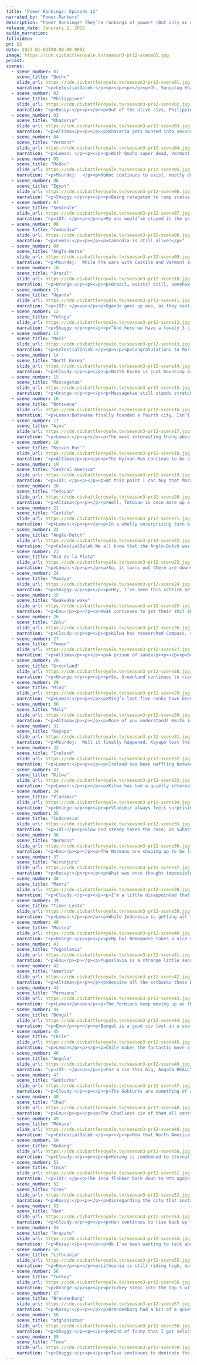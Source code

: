 ```yaml
---
title: "Power Rankings: Episode 12"
narrated_by: "Power-Rankers"
description: "Power Rankings! They’re rankings of power! (But only as of the instant of the end of the previous episode, as these are not meant to be future predictions!) Power Rankings!"
release_date: Janurary 2, 2023
audio_narration:
fullvideo:
pr: S3
date: 2023-01-02T00:00:00.000Z
image: https://cdn.civbattleroyale.tv/season3-pr12-scene01.jpg
prcast:
scenes:
  - scene_number: 01
    scene_title: "Qocho"
    slide_url: https://cdn.civbattleroyale.tv/season3-pr12-scene01.jpg
    narration: "<p>CelestialDalek:</p><p></p><p></p><p>Oh, Sungulug Khagan. At first, you decided to be a brave explorer, sending your second city up to the Permians as a diplomatic favour. But even though you could have tried to recover from that move, you never did. War after war left you unable to make a shred of recovery, and you were hidden in the mountains, at the mercy of the stupidity of others. Ultimately, this proved to extend your lifespan far longer than it should have. I would say you tried, but unfortunately you did not do that. You ate shit from part 1 and died. Good riddance!</p>"
  - scene_number: 02
    scene_title: "Philippines"
    slide_url: https://cdn.civbattleroyale.tv/season3-pr12-scene02.jpg
    narration: "<p>Rosay:</p><p></p><p>Out of the alive civs, Philippines has been ranked as the worst and it's more so a matter of when they will die rather than if. In my opinion, the Philippines could actually survive for a couple more parts, provided that none of their neighbors suddenly becomes navally competent. Even if there is a naval landing on Malolos, the island is pretty stacked so it could be just a quick flip.</p>"
  - scene_number: 03
    scene_title: "Khazaria"
    slide_url: https://cdn.civbattleroyale.tv/season3-pr12-scene03.jpg
    narration: "<p>Altima</p><p></p><p>Khazaria gets bunted into second-last place as Turkey wails upon the walls of Samandar. When it falls, they’ll be a landlocked city state surrounded by actual powers, which is, you know, generally a Bad Thing. Frankly, one could very easily make the case for them being lower than the Philippines, but hey, not much sense in splitting coffin hairs; they’re fucked enough as is.</p>"
  - scene_number: 04
    scene_title: "Vermont"
    slide_url: https://cdn.civbattleroyale.tv/season3-pr12-scene04.jpg
    narration: "<p>Leman: </p><p></p><p>With Qocho super dead, Vermont finds itself in the bottom three. Honestly, I would have ranked Vermont lower, but it’s not in any potentially game-ending wars, like Khazaria is with Turkey and Philippines is with Indonesia. Who knows, maybe Ireland will sail across the Atlantic and kill them? Vermont’s garbage enough to let that happen.</p>"
  - scene_number: 05
    scene_title: "Modoc"
    slide_url: https://cdn.civbattleroyale.tv/season3-pr12-scene05.jpg
    narration: "<p>Msurdej:  </p><p>Modoc continues to exist, mostly due to its position in the Rockies. Still they’re as hopeless as the last time I ranked them, which was...*checks the website* three parts ago. But I guess they get two ranks as a holiday present, or something.</p>"
  - scene_number: 06
    scene_title: "Egypt"
    slide_url: https://cdn.civbattleroyale.tv/season3-pr12-scene06.jpg
    narration: "<p>Shaggy:</p><p></p><p>Being relegated to rump status early basically took Egypt out of the running to win the game unless the Sun God itself can intervene. But hey, at least they aren’t actively getting conquered…</p>"
  - scene_number: 07
    scene_title: "Seminole"
    slide_url: https://cdn.civbattleroyale.tv/season3-pr12-scene07.jpg
    narration: "<p>JDT: </p><p></p><p>My ass would’ve stayed in the primordial soup if I knew there were days where I’d have to write about the Seminole.</p>"
  - scene_number: 08
    scene_title: "Cambodia"
    slide_url: https://cdn.civbattleroyale.tv/season3-pr12-scene08.jpg
    narration: "<p>Leman:</p><p></p><p>Cambodia is still alive!</p>"
  - scene_number: 09
    scene_title: "Anglo-Norse"
    slide_url: https://cdn.civbattleroyale.tv/season3-pr12-scene09.jpg
    narration: "<p>Msurdej:  While the wars with Castile and Vermont aren’t going anywhere, the Yugoslavia war is important. Tito has moved units into the Norse capital, and if he can stop sending horsemen and start sending in pikemen, Canute will be in real trouble.</p>"
  - scene_number: 10
    scene_title: "Brazil"
    slide_url: https://cdn.civbattleroyale.tv/season3-pr12-scene10.jpg
    narration: "<p>Orange:</p><p></p><p>Brazil… exists? Still, somehow, they are here. Kayapo is distracted and getting hit hard, RDLP can’t really do much against them right now and is fighting Chile, so Brazil is doing alright. But when either of those wars end, even if they lose, Brazil is still weaker than them. Honestly, their best bet is to move against Kayapo or RDLP right now before those wars end and they can rebuild their militaries (or well, just build a military in Kayapo’s case). They weren’t visible at all really this part so I can’t really say whether they have more fleet or army to know who they should go after, so I’ll just say they can figure it out themselves. </p>"
  - scene_number: 11
    scene_title: "Uganda"
    slide_url: https://cdn.civbattleroyale.tv/season3-pr12-scene11.jpg
    narration: "<p>JDT: </p><p></p><p>Uganda goes up one, as they continue their holy crusade against the Kilwans to regain Mbabara. At the end of the part, it was looking pretty likely they’d retake that city, for all the little good that’ll give them. Aside from that, they remain a bottom feeder as the terrain remains the sole thing keeping Idi Amin from biting the dust. No other exits here man.</p>"
  - scene_number: 12
    scene_title: "Yolngu"
    slide_url: https://cdn.civbattleroyale.tv/season3-pr12-scene12.jpg
    narration: "<p>Shaggy:</p><p></p><p>“And here we have a lovely 3 city/3 port with a wide open ocean view. It’s a bit rough around the edges, what with a low diversity of luxury resources and limited production value, but give it a hundred or so turns and we really think this property has a lot of potential and is a great fit for your Timorese tenacity. Oh, I didn’t realize the current occupants were still here, so quiet. But hey, that’s the neighborhood!”</p>"
  - scene_number: 13
    scene_title: "Mori"
    slide_url: https://cdn.civbattleroyale.tv/season3-pr12-scene13.jpg
    narration: "<p>CelestialDalek:</p><p></p><p>Congratulations to Mori on brokering peace with North Korea. Statistically, there is now a 50% chance that if the two get into another war, they will give away their third city in a peace deal. Either way, they’re still here to wonder what the purpose of life is, and why it is suffering.</p>"
  - scene_number: 14
    scene_title: "North Korea"
    slide_url: https://cdn.civbattleroyale.tv/season3-pr12-scene14.jpg
    narration: "<p>Cloudy:</p><p></p><p>North Korea is just bouncing around between 40th and 46th like a sine wave—up and down, up and down, up and down. There doesn’t seem to be much rhyme or reason to it, but it’s how it is. And so North Korea falls 4 places despite barely appearing on screen this episode and doing nothing of note.</p>"
  - scene_number: 15
    scene_title: "Massagetae"
    slide_url: https://cdn.civbattleroyale.tv/season3-pr12-scene15.jpg
    narration: "<p>Orange:</p><p></p><p>Massagetae still stands stretched as a line in between so many powers. They had some success against the Permians, but only because Tuva was distracting them and once Massagetae were on their own they got wrecked pretty bad, but somehow managed to come out even. Next time, I doubt things will go nearly as well. The clock is ticking for Tomyris, can she manage to somehow succeed?</p>"
  - scene_number: 16
    scene_title: "Botswana"
    slide_url: https://cdn.civbattleroyale.tv/season3-pr12-scene16.jpg
    narration: "<p>Leman:Botswana finally founded a fourth city. Isn’t that neat?</p>"
  - scene_number: 17
    scene_title: "Ainu"
    slide_url: https://cdn.civbattleroyale.tv/season3-pr12-scene17.jpg
    narration: "<p>Leman:</p><p></p><p>The most interesting thing about Ainu, North Korea, and Mori is how they’re doing in relation to each other. With Ainu’s fourth city coming down, they manage to gain five ranks and overtake North Korea. Yeah, the bar is on the floor.</p>"
  - scene_number: 18
    scene_title: "Kyivan Rus’"
    slide_url: https://cdn.civbattleroyale.tv/season3-pr12-scene18.jpg
    narration: "<p>Altima</p><p></p><p>The Kyivan Rus continue to be stuck on three cities in the middle of Europe between people way stronger than them. Thus, they continue to stay in the lower forties until something happens to either really screw over rather a lot of people, or more likely, really screw them up.</p>"
  - scene_number: 19
    scene_title: "Central America"
    slide_url: https://cdn.civbattleroyale.tv/season3-pr12-scene19.jpg
    narration: "<p>JDT: </p><p></p><p>At this point I can buy that Morazon is actually in a coma. -1 points for Centroamerica, for having a literal vegetable as a leader. </p>"
  - scene_number: 20
    scene_title: "Tetouan"
    slide_url: https://cdn.civbattleroyale.tv/season3-pr12-scene20.jpg
    narration: "<p>Altima</p><p></p><p>Well, Tetouan is once more up a city on the backs of Keita’s utter inability to do a war, so they’ve got that going for them. Unless Keita starts getting even more incompetent, they probably won’t get any bigger than this, but by the same token, unless they fuck up a peace treaty, they probably won’t lose any territory for a while, so look forward to Tet ~38-40 for the next bit I guess. It is a little funny that they lost a rank after gaining territory, though. Statistic noise is funny.</p>"
  - scene_number: 21
    scene_title: "Castile"
    slide_url: https://cdn.civbattleroyale.tv/season3-pr12-scene21.jpg
    narration: "<p>Leman:</p><p></p><p>In a wholly unsurprising turn of events, Castile drops Oviedo to the Irish. It was far from the Castilian navy and like the Spanish Armada in real life, when it arrived it failed to really do very much. Luckily, that city wasn’t integral to the Castilian Empire, so only two spots lost for Isabella.</p>"
  - scene_number: 22
    scene_title: "Anglo-Dutch"
    slide_url: https://cdn.civbattleroyale.tv/season3-pr12-scene22.jpg
    narration: "<p>CelestialDalek:We all know that the Anglo-Dutch was initially placed second-to-last, mainly because Brandenburg was breathing down their neck. The good news is that they are higher. The bad news is that Brandenburg is an omnipresent threat who could kill the Anglo-Dutch if they wanted. William will put up a fight, but that won’t help for long. Thankfully, Brandenburg is sleeping right now and has decided to make amends over their early war. Let’s hope there isn’t a backstab pending, because William can’t get out of his little corner thanks to Castille and Yugoslavia bordering him.</p>"
  - scene_number: 23
    scene_title: "Rio de la Plata"
    slide_url: https://cdn.civbattleroyale.tv/season3-pr12-scene23.jpg
    narration: "<p>Leman:</p><p></p><p>So, it turns out there are downsides when you don’t settle for a hundred turns then settle like six cities after all the good territory is taken. Turns out, your stats are shit, your new cities are tiny and shit, and your ability to defend them is also shit. </p><p></p><p>To be fair RDLP is doing a decent enough job at holding on, they managed to flip Tupiza back, but you and I both know that this isn’t going to last. Chile’s got almost twice the military and over twice the production. This is going to be a route, it’s just a matter of time.</p>"
  - scene_number: 24
    scene_title: "Pandya"
    slide_url: https://cdn.civbattleroyale.tv/season3-pr12-scene24.jpg
    narration: "<p>Shaggy:</p><p></p><p>Hey, I’ve seen this schtick before. A civ settles a few cities in a part of the cylinder that is relatively isolated (or even not so isolated) from invaders and thinks “you know, that seems like enough” and then works on themselves with the fervor of a new divorcee putting themselves out there again. Unfortunately, the cylinder is not single’s night and there isn’t much to gain from waiting around for the right thing to come along. Pandya has been playing the waiting game for far too long and Chaghcharan is the consequence. It may be conquerable, but at what cost? Afghanistan has a token force at Pandya’s border but also the production to turn it into a sizable invasion force if Pandya has the gall to poke the sleeping Pashtun. Being stuck on their subcontinent will not bode well for Pandya long-term, but they have few options to branch out after waiting for so long.</p>"
  - scene_number: 25
    scene_title: "Kwakwaka’wakw"
    slide_url: https://cdn.civbattleroyale.tv/season3-pr12-scene25.jpg
    narration: "<p>Emu</p><p></p><p>Kwak continues to get their shit absolutely rocked by the Cree, with their military decimated and every non-tundra city they have in play. They're in a war with the Ainu right now too, and they're not even the superior force, if that gives you any idea of just how dismal their situation really is. I always had high hopes for ol' Quacky, but it looks like they'll just be the guys at the top of the world with a silly name for the rest of this game.</p>"
  - scene_number: 26
    scene_title: "Zulu"
    slide_url: https://cdn.civbattleroyale.tv/season3-pr12-scene26.jpg
    narration: "<p>Cloudy:</p><p></p><p>Kilwa has researched Compass, so Cetshwayo is going to need to watch out. His empire is not very impressive, and it’s almost entirely coastal, so if Kilwa ever gets tired of grinding against Uganda and beefs up its navy, Zulu could be in trouble, especially with all those cities they built in among Kilwa’s. With this in mind, we’ve now moved the Zulu down to their lowest rank since episode 0.</p>"
  - scene_number: 27
    scene_title: "Yemen"
    slide_url: https://cdn.civbattleroyale.tv/season3-pr12-scene27.jpg
    narration: "<p>Altima</p><p></p><p>A prison of sand</p><p></p><p>But the cell is also a gym</p><p></p><p>They are bulking up</p>"
  - scene_number: 28
    scene_title: "Greenland"
    slide_url: https://cdn.civbattleroyale.tv/season3-pr12-scene28.jpg
    narration: "<p>Orange:</p><p></p><p>So, Greenland continues to rise as their position looks good, but they are dead broke. 0 gold in the bank and losing 35 a turn, it’s pretty bad. And that gold deficit means that their already weak science is just going to get even worse. So perhaps they are ranked a bit too high, but hey, could be worse. But it could be so much better. C’mon Hans, make those cities useful.</p>"
  - scene_number: 29
    scene_title: "Ming"
    slide_url: https://cdn.civbattleroyale.tv/season3-pr12-scene29.jpg
    narration: "<p>Leman:</p><p></p><p>Ming’s last five ranks have been 32, 31, 31, 32, and now 31 again. That’s a full house! Congrats, Yongle, you win … nothing because Permians got Yahtzee back in episode 5. Also, because you didn’t do anything interesting last episode.</p>"
  - scene_number: 30
    scene_title: "Mali"
    slide_url: https://cdn.civbattleroyale.tv/season3-pr12-scene30.jpg
    narration: "<p>Altima</p><p></p><p>None of you understand! Keita isn’t declaring stupid wars and immediately losing territory by accident. It’s on purpose. Keita, see, he has a Feederism fetish, and this is just a mutual thing he has going on with Sayyida. He’s not accidentally throwing through incompetence, it's very much on purpose. </p>"
  - scene_number: 31
    scene_title: "Kayapo"
    slide_url: https://cdn.civbattleroyale.tv/season3-pr12-scene31.jpg
    narration: "<p>Msurdej:  Well it finally happened. Kayapo lost the city of Baú to Muisca. Despite the tech and population advantage, Kayapo couldn’t convert enough of that to production and army, letting the city fall. It seems unlikely that Metuktire will be able to take it back, as his army is currently closer in size and power to Uganda’s than Muisca’s. Gorotire, the next closest Kayapo city, is thankfully through a bevy of rainforest tiles, so it seems likely this will be the only loss...hopefully.</p>"
  - scene_number: 32
    scene_title: "Ireland"
    slide_url: https://cdn.civbattleroyale.tv/season3-pr12-scene32.jpg
    narration: "<p>Leman:</p><p></p><p>Ireland has been waffling between 34 and 28 since episode three. This time, Ireland’s at the top of that range after snagging a city from Castile, which is honestly really great for the Irish! Honestly, there were calls for Ireland to get pushed up a little higher, but Brandenburg has made landfall up north. Last time, when the Gauls landed in Britain, that was the beginning of the end for Wales. Are these new cities from Brandenburg going to be a staging ground for a future invasion too? </p><p></p><p>Who knows! For now, Irelands looking pretty swell. </p>"
  - scene_number: 33
    scene_title: "Kilwa"
    slide_url: https://cdn.civbattleroyale.tv/season3-pr12-scene33.jpg
    narration: "<p>Leman:</p><p></p><p>Kilwa has had a quietly interesting part. Yes, on the surface it’s just a boring, and surprisingly difficult, flipfest, but behind the scenes a little more has happened. Kilwa has picked up two technologies this part. They were the first civilization to get Compass, which unlocks Galleasses and Caravels, powerful medieval warships that perfectly play into Kilwa’s naval conquest strategy. They were also the last civilization to unlock Masonry, finally unlocking walls! (Yeah, they really should have gotten this earlier). Furthermore, Kilwa’s been putting a lot of energy in this unsuccessful war against Uganda, and it's starting to show in the stats – they’re kind of stagnating.</p><p></p><p>Hopefully both of these new techs will help Kilwa finally hold on to Mbarara. Their stats have been flipping, so a decisive end to the war and an episode or two to rebuild and regroup would be great for them.</p>"
  - scene_number: 34
    scene_title: "Vladimir"
    slide_url: https://cdn.civbattleroyale.tv/season3-pr12-scene34.jpg
    narration: "<p>Orange:</p><p></p><p>Vladimir always feels surprisingly high but they do have some pretty decent stats, as well as a nice position. With the Permians getting weakened it just means more opportunity for Vladimir to stake their claim as the Russian power. Though, they are still right next to Lithuania and another war there would not be good for them, especially all those colonies that haven’t had the chance to grow productive yet. Keep the Lithuanians at bay and Vsevolod will be sitting pretty for a while. </p>"
  - scene_number: 35
    scene_title: "Indonesia"
    slide_url: https://cdn.civbattleroyale.tv/season3-pr12-scene35.jpg
    narration: "<p>JDT:</p><p>Slow and steady takes the race, as Suharto’s statline begins to surge as a result of the growth of his existing cities and the settlement of a few new ones. The new cities of Bandung and Semarang are also promising signs of renewed aggression (Remember - Chittagong and Midnapore are still open for the taking) , and his production, food and science remain at very reasonable levels. Of course, land for growth, either through easy expansion or settling, is disappearing, so perhaps staying too slow is detrimental. But until then, coasting through in 25th is Indonesia (going up mostly because everyone else goes down)</p>"
  - scene_number: 36
    scene_title: "Normans"
    slide_url: https://cdn.civbattleroyale.tv/season3-pr12-scene36.jpg
    narration: "<p>Emu</p><p></p><p>The Normans are shaping up to be little more than a slightly less frustrating Two Sicilies. There isn't really a clear opposition to them in the Mediterranean, but they do have a big land-based threat. They started with strong settles, and managed to actually keep them just fine, but they're having some real trouble solidifying. If they can muster a coherent enough force for just one solid conquest, I think they're golden. But until they can get the ball rolling, they're just another naval power who *could* go somewhere.</p>"
  - scene_number: 37
    scene_title: "Wiradjuri"
    slide_url: https://cdn.civbattleroyale.tv/season3-pr12-scene37.jpg
    narration: "<p>Rosay:</p><p></p><p>What was once thought impossible has now become a reality on the great cylinder we call earth: a mid Aussie civ. I guess you could make a case for season 1 pre-endgame Australia, but here's the thing: they were actually relatively exciting and clawed their way to regional power, 10 parts in Wiradjuri has had one of the strongest spawn locations in the game and has done NOTHING with it. They can't even take out a free rump state, it's not like a Philippines situation where the terrain makes it hell, Wiradjuri can just roll their way in and call it a day. Hell the only reason that Maori is even considered to be as highly ranked as they are and Timor Leste is the dominant oceanic power is because Wiradjuri is just so incompetent, it's honestly laughable.</p>"
  - scene_number: 38
    scene_title: "Maori"
    slide_url: https://cdn.civbattleroyale.tv/season3-pr12-scene38.jpg
    narration: "<p>Cloudy:</p><p></p><p>I’m a little disappointed that the Maori didn’t manage to settle Tasmania, but hey, we’re not going to punish it for them yet. In fact, their stats have been improving somewhat (they used to be one of the most overrated civs relative to their info sheet rank), and their navy looks pretty large. It’s still all triremes right now, but if they research Compass, I could see them taking Tasmania by force without too much trouble.</p>"
  - scene_number: 39
    scene_title: "Timor-Leste"
    slide_url: https://cdn.civbattleroyale.tv/season3-pr12-scene39.jpg
    narration: "<p>Leman:</p><p></p><p>While Indonesia is getting all the screen time in the region, Timor-Leste is still quietly annihilating all our expectations. Their production, military, and population are all within the top 20 and their effective science is fifth! That’s ahead of Lithuania, Mohave, Bengal, and a bunch of other top tier civilizations.  Like when we memed about it a few months ago, honestly, I was expecting something like Haiti and Jamaica, where Timor-Leste fell off after a few episodes in the spotlight. That has not been the case. Stats-wise, Timor-Leste is honestly a few good cities away from being a superpower.</p>"
  - scene_number: 40
    scene_title: "Muisca"
    slide_url: https://cdn.civbattleroyale.tv/season3-pr12-scene40.jpg
    narration: "<p>Orange:</p><p></p><p>My boi Nemequene takes a nice slice out of the Kayapo pie, something many thought wouldn’t happen due to the jungle and Kayapo’s insane science. But look at that, they got taken down a notch, and now Muisca is looking real strong. If they can manage to capture Gorotire then wew, they would likely slip right into the top ten and give the Inca a run for their money. Either way, once this war is over, the Muisca will be in a much stronger place and with a bit of building up will have a nice base of operations to move against Kayapo again, the Caribbean, or Central America.</p>"
  - scene_number: 41
    scene_title: "Yugoslavia"
    slide_url: https://cdn.civbattleroyale.tv/season3-pr12-scene41.jpg
    narration: "<p>Emu</p><p></p><p>Yugoslavia is a strange little secondary power. Geography helps them hold their own against the two giants at their borders, and they have a decent power base of their own, something not many of the 'saved by geography' type civs have. This is one civ that could very much go either way. They could easily build a solid empire in Southern Europe and have some real chances going into the back half of the game, or they could languish, hovering quietly in the upper-mid tier until someone gets the critical mass to take them out.</p>"
  - scene_number: 42
    scene_title: "America"
    slide_url: https://cdn.civbattleroyale.tv/season3-pr12-scene42.jpg
    narration: "<p>Altima</p><p></p><p>Despite all the setbacks these Dark Ages throw them, America continues to expand its Caribbean holdings. We’re gonna ignore some of the historicity there, but regardless, it nets them a couple of ranks through labor of adversity.</p>"
  - scene_number: 43
    scene_title: "Permians"
    slide_url: https://cdn.civbattleroyale.tv/season3-pr12-scene43.jpg
    narration: "<p>Leman</p><p></p><p>The Permians keep moving up as they continue their slow climb back up to their former heights. There was a flash of brilliance this week as the Permians seemed poised to crush Massagetae, but alas, a poorly (or exceptionally, depending on who you’re backing) timed peace treaty keeps Jaxartes out of Permian hands.</p><p> </p><p>Behind the scenes the Permians have rebuilt much of what they lost. The Permian army is back, comprised of 4,524 people (almost the same as Han’s 4,600). They have a solid production, keeping up with those on the lower end of the top ten, and respectable tech and population. They may not be quite what they were 4 or  parts ago, but the Permians are still a force to be reckoned with.</p>"
  - scene_number: 44
    scene_title: "Bengal"
    slide_url: https://cdn.civbattleroyale.tv/season3-pr12-scene44.jpg
    narration: "<p>Emu</p><p></p><p>Bengal is a good civ lost in a sea of great ones. Smushed right between two top 10 civs, their only real land move is south toward Pandya, and given Pandya's military in the region actually outstrips Bengal's, that might not be such a great idea. On the sea, however, they have a real opportunity. They have a fairly large navy for this point in the game, a decent smattering of coastal cities to churn out more, and fairly weak coastal cities to raid in Pandya and Indonesia. At the current moment, they could probably withstand an attack from either Afghanistan or Kokang, but withstanding is pretty much all they'd do. But as we learned from the Chola just a little farther south, withstanding is sometimes a great victory. I'd watch this space: Bengali power is likely to blow up when you'd least expect it.</p>"
  - scene_number: 45
    scene_title: "Chile"
    slide_url: https://cdn.civbattleroyale.tv/season3-pr12-scene45.jpg
    narration: "<p>Leman</p><p></p><p>Chile makes the fantastic move of declaring war on Rio de la Plata! RDLP has been brazenly settling all along Chile’s border and it’s about time Chile took advantage of its weaker neighbor. Jujuy and Tupiza flipped very quickly, and while the latter has flipped back, I can’t imagine it, or La Plata will be flying blue and white flags for so long. The only question now is, will Chile be able to push for more? Maybe Mendoza?</p>"
  - scene_number: 46
    scene_title: "Angola"
    slide_url: https://cdn.civbattleroyale.tv/season3-pr12-scene46.jpg
    narration: "<p>JDT: </p><p></p><p>For a civ this big, Angola REALLY doesn't do much. They've blobbed out to become the biggest people in Africa, but Savimbi is surprisingly tactful with his diplomatic plays, and hasn't actually drummed up any action in quite a while. However, his lack of aggression may not be the play. Chad is swiftly proving to be a worthwhile rival, aggressively settling the northeast and bulking up in all their stats. Angola still leads stats-wise in all aspects, but has a vulnerable core that is prone to picking off by their neighbours, and so must be wary. Nevertheless, right now they are doing fairly swimmingly, and thus get a rank increase of 1. </p>"
  - scene_number: 47
    scene_title: "Gokturks"
    slide_url: https://cdn.civbattleroyale.tv/season3-pr12-scene47.jpg
    narration: "<p>Cloudy:</p><p></p><p>The Gokturks are something of an enigma. They’ve had the largest army on the cylinder for several episodes in a row now, and are 8th overall on the stats sheet, but they still haven’t researched writing, and they have the same number of techs as Egypt, Brazil, North Korea, and Tetouan. Previous write-ups have gone on about this at length, but still. They need to research writing and actually use that army or they’re going to be the Northern Yuan of Season 3.</p>"
  - scene_number: 48
    scene_title: "Chad"
    slide_url: https://cdn.civbattleroyale.tv/season3-pr12-scene48.jpg
    narration: "<p>Emu</p><p></p><p>The Chadliest civ of them all continues to rise by aura alone. As Angola proves to be the liminal space of civs, and Chad proves ever more dynamic and strong, there seems to be no one to challenge Idriss Deby in his quest to become the swolest in all of Africa. Minus a couple cheeky forward settles, Chad has a nice shape that doesn't really create any weak spots in their defensive line. Not that they need a defensive line, given their military is the strongest on the continent by a country mile. They have some immediate prospects for conquest, but not too many; the jungle lays to the south and the mountains to the east. All in all, very solid civ that I think will definitely end in the top 10 at least.</p>"
  - scene_number: 49
    scene_title: "Mohave"
    slide_url: https://cdn.civbattleroyale.tv/season3-pr12-scene49.jpg
    narration: "<p>CelestialDalek:</p><p></p><p>Now that North America is jam-packed with cities, the Mohave have taken to the seas in search of greener pastures. Due to their stagnation, they drop a rank. They’re heavily hampered by mountains, which have prevented them from finishing off the Modoc, and are bordered by the Arapaho. Regardless, they’re still in a spot where they have enough power that most civs below them should be scared of them. Time will tell if their stagnation or failure to attack the Modoc continues. </p>"
  - scene_number: 50
    scene_title: "Kokang"
    slide_url: https://cdn.civbattleroyale.tv/season3-pr12-scene50.jpg
    narration: "<p>Cloudy:</p><p></p><p>Kokang is condemned to eternally vacillate between 10th place and 11th place. This week they’re 10th again, and it doesn’t seem like they’re likely to go anywhere else in the future. Their stats remain decent—11th overall on the sheet—and they have a lot of cities, albeit in tough terrain. Their latest city is probably a questionable move, settled far away from their main empire up near Tuva, and it’s hard to say what will happen to it. Their army is also bigger than I thought, eclipsing even Han, who appears at first glance to have a bigger carpet. So overall they’re doing okay—but where to go from here?</p>"
  - scene_number: 51
    scene_title: "Inca"
    slide_url: https://cdn.civbattleroyale.tv/season3-pr12-scene51.jpg
    narration: "<p>JDT: </p><p>The Inca flabber back down to 9th again, a tiny 1 point drop from last PR. They continue to snake down the Pacific, as Tupac intends to prove that his theories and policies on a new world are indeed correct. Of course, in mainland South America, they still retain the largest statline and high power projection from a mighty military, and with the Kayapo getting weaker, their dominance over the locale becomes ever so assured. Yes, their colonial project in the Antilles may have failed, but regardless </p>"
  - scene_number: 52
    scene_title: "Cree"
    slide_url: https://cdn.civbattleroyale.tv/season3-pr12-scene52.jpg
    narration: "<p>Rosay:</p><p></p><p>Disregarding the city that instantly flipped back and will probably continue to do so for a bit, the Cree-Kwak war really hasn't amounted to much thanks to those dastardly mountains and forests blocking a clean invasion route. The Modoc war also really went nowhere, which is disappointing as I was kinda hoping that would result in a rump removal. This part was not entirely a lost part for Cree though, as they do seem to be preparing an offensive on the northern front to sweep Alaska which if successful would honestly be better than just taking the Kwak capital, because it would allow Cree access to the incredibly squishy three stooges of East Asia, and Cree is desperate for some neighbors that could be reasonably rolled over.</p>"
  - scene_number: 53
    scene_title: "Han"
    slide_url: https://cdn.civbattleroyale.tv/season3-pr12-scene53.jpg
    narration: "<p>Cloudy:</p><p></p><p>Han continues to rise back up the ranks, riding high on their elimination of Qocho, which brought them into the elite club of civs with more than one capital. They also have excellent stats, visually impressive military, and a penchant for new cities. Overall, things are looking good, and Qocho was not the most well-liked civ, so it’s possible they’ll get away with the elimination too. From here on out, though, it won’t be as easy—most of Han’s other neighbors will be tough to take out with present technology.</p>"
  - scene_number: 54
    scene_title: "Arapaho"
    slide_url: https://cdn.civbattleroyale.tv/season3-pr12-scene54.jpg
    narration: "<p>Rosay:</p><p></p><p>Ok I've been wanting to talk about this civ for a while now because I have an honest hot take about this civ: Arapaho is kinda overrated. No dont get me wrong they are not bad by any means necessary, they're playing really well, they are actually using their good start to their advantage (unlike SOME civs cough wira cough), they're sure as hell not sleepy, and are an easy top 10 civ, but I feel like they're receiving the Burkina Faso treatment. For those who didn't know, back in CBRX2, Burkina Faso almost completely blocked off Nigeria in the first part and all of the power rankers (myself included) thought Burkina Faso was shoehorned to be the top civ in Africa if not the game. Then the next part hit and Nigeria wiped the floor with Burkina Faso and they dropped, and correct me if I'm wrong, a record breaking 43 spots because Burkina was overextended. Fast forward to present day and Arapaho is in a different yet similar situation. Their military is technically equal to all of their neighbors, but it is split in defending three really strong neighbors. Mohave is a quagmire waiting to happen, Cree has a respectable border defense and America has a nigh-equal military and a lot less ground they need to defend. All it takes is one coalition war to knock Arapaho down the global pecking order. Then again that requires a quick reaction on the other AIs provided Arapaho paces itself correctly, but it is a relevant enough of a red flag to prevent them from being anywhere in the top 5 in my eyes.</p>"
  - scene_number: 55
    scene_title: "Lithuania"
    slide_url: https://cdn.civbattleroyale.tv/season3-pr12-scene55.jpg
    narration: "<p>Emu</p><p></p><p>Lithuania is still riding high, but as their closest rival resurges, questions are being raised about their ability to stay at the top. They can stand against the major powers near them, sure, but can they make much headway? Their last war with Vladimir went nowhere, but way back then they weren't nearly as strong as they are now. All in all, they look destined to end up a top 10 power with nothing but meatgrinder after meatgrinder once the weaklings near them are gone. That's a far better outlook than most, but their chances to take it all the way aren't good.</p>"
  - scene_number: 56
    scene_title: "Turkey"
    slide_url: https://cdn.civbattleroyale.tv/season3-pr12-scene56.jpg
    narration: "<p>Orange:</p><p></p><p>Turkey steps into the top 5 with their absolutely killer (literally, cough cough Khazaria) stats and little resistance around them to take them down a notch. Really, their only threat at the moment is Afghanistan, who would have to push through the Iranian mountains in order to reach Turkey, so they are pretty safe. Now they just need to do a bit more conquering to secure a superpower spot, perhaps Yemen would be open to being conquered?</p>"
  - scene_number: 57
    scene_title: "Brandenburg"
    slide_url: https://cdn.civbattleroyale.tv/season3-pr12-scene57.jpg
    narration: "<p>Rosay:</p><p></p><p>Brandenburg had a bit of a quieter part this time around, and that's not necessarily a bad thing given that they appear to be turtling properly. See, unlike the two civs yet to be revealed, Brandenburg has checks in the form of Lithuania and to a lesser extent Turkey and surprisingly Ireland that prevent them from truly being unstoppable, and Brandenburg has to play carefully as to not expose itself to its neighbors. The Tribe leader of Brandenburg is very much aware of this however and has taken measures for an inevitable war with Lithuania in the near or distant future, as they have taken the time to increase production and science generation to make sure they can defensively outlast Lithuania's comparatively lower production and science generation. The great wall is a great example of how Brandenburg are taking the time to turtle up as well, as in the event of a sudden war, Brandenburg would have more than enough time to mount an defense and essentially turn eastern europe into a meat grinder. Though for the sake of expansion, Brandenburg could take out the Anglo Dutch/Norse with relative ease.</p>"
  - scene_number: 58
    scene_title: "Afghanistan"
    slide_url: https://cdn.civbattleroyale.tv/season3-pr12-scene58.jpg
    narration: "<p>Shaggy:</p><p></p><p>Kind of funny that I got selected to do the Afghanistan writeup as I was the only Power Ranker to not have Afghanistan competing for one of the top 2 spots this part. I understand the zeal, their stats are more than impressive and they have a variety of invasion options in Massagetae, Pandya, and even Turkey if they really wanted to grab a piece of Turkey. The biggest issue for me is density. Yes they have production, yes they have the military numbers, but the sheer amount of land under their control makes the work of building a formidable carpet that much harder. I’ll be the first to admit that there are definitely worse problems to have, especially in Asia, but I do have to wonder if the stats are not telling the whole story. They are the first civ I’ve seen with carracks (Kilwa also got them this part), and quite a few of them at that. Afghanistan is turning into a threat on land and sea and I’ll be more than happy to be shown I’m wrong about them.</p>"
  - scene_number: 59
    scene_title: "Tuva"
    slide_url: https://cdn.civbattleroyale.tv/season3-pr12-scene59.jpg
    narration: "<p>Shaggy:</p><p></p><p>Tuva continues to dominate the Power Rankings this part as their stats continue to improve and their potential future invasion strategies emerge. Their eastern front has terrain issues that the technology of the time still struggles to overcome, especially at the numbers needed to mount a true invasion of either Gokturks or Han. That triangle where those civs meet will be especially meatgrindery as the game progresses as a result of the natural funnel created by what seem to be Lake Baikal and edge of the Sayan Mountains. Tuva’s western front, however, is definitely not destined to be a generational stalemate. Any misstep by the Permians could be the opportunity for Tuva to take a bigger chunk out of their core, hell it might even be time now that their invasion of Massagetae has sputtered out. Similarly, should Tuva choose to focus on a smaller morsel Massagetae and… a random Kokang city (and I guess Avi Mota, if they really stretch) are up for grabs. As the intonations of their singing reverberate across the continent, all anyone else can do is watch with bated breath to see if they are next.</p>"
---
```


